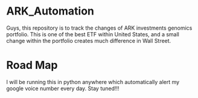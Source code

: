 # ARK_Automation

Guys, this repository is to track the changes of ARK investments genomics portfolio. This is one of the best ETF within United States, and a small change within the portfolio creates much difference in Wall 
Street.

# Road Map

I will be running this in python anywhere which automatically alert my google voice number every day. Stay tuned!!!


